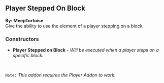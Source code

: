 ## Player Stepped On Block
**By: MeepTortoise**<br>
Give the ability to use the element of a player stepping on a block.
<br>

### Constructors
* **Player Stepped on Block** - *Will be executed when a player steps on a specific block.*
<br>

`Note:` *This addon requires the Player Addon to work.*
